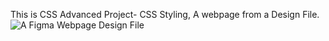 This is CSS Advanced Project- CSS Styling, A webpage from a Design File.
<img src="https://www.figma.com/design/mz2e9cOVwJQllrXjwxeOHN/Homepage-(Copy)?m=auto&t=97o7blHm9sVDqlQ4-6>" alt="A Figma Webpage Design File">